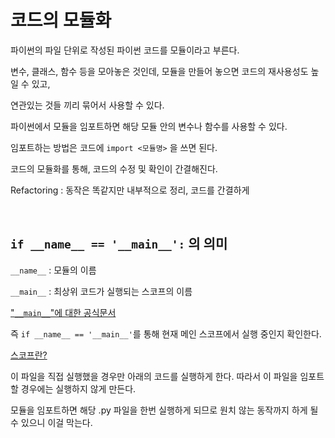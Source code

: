 # 코드의 모듈화



파이썬의 파일 단위로 작성된 파이썬 코드를 모듈이라고 부른다.

변수, 클래스, 함수 등을 모아놓은 것인데, 모듈을 만들어 놓으면 코드의 재사용성도 높일 수 있고,

연관있는 것들 끼리 묶어서 사용할 수 있다.



파이썬에서 모듈을 임포트하면 해당 모듈 안의 변수나 함수를 사용할 수 있다.

임포트하는 방법은 코드에 `import <모듈명>` 을 쓰면 된다.



코드의 모듈화를 통해, 코드의 수정 및 확인이 간결해진다.

Refactoring : 동작은 똑같지만 내부적으로 정리, 코드를 간결하게



<br/>



## `if __name__ == '__main__':`  의 의미

`__name__` : 모듈의 이름

`__main__` : 최상위 코드가 실행되는 스코프의 이름

["`__main__`"에 대한 공식문서](https://docs.python.org/ko/3/library/__main__.html)



즉 `if __name__ == '__main__'`를 통해 현재 메인 스코프에서 실행 중인지 확인한다.

[스코프란?](https://realpython.com/python-scope-legb-rule/#understanding-scope)

이 파일을 직접 실행했을 경우만 아래의 코드를 실행하게 한다. 따라서 이 파일을 임포트할 경우에는 실행하지 않게 만든다.

모듈을 임포트하면  해당 .py 파일을 한번 실행하게 되므로 원치 않는 동작까지 하게 될 수 있으니 이걸 막는다.

